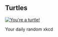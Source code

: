 ## Turtles
[![You're a turtle!](https://imgs.xkcd.com/comics/turtles.png)](https://xkcd.com/889/ "You're a turtle!")

Your daily random xkcd
